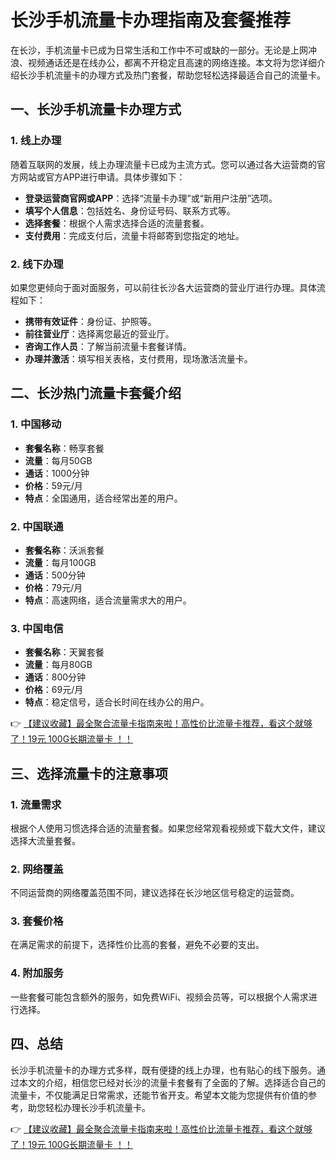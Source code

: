 # 长沙手机流量卡办理指南及套餐推荐

在长沙，手机流量卡已成为日常生活和工作中不可或缺的一部分。无论是上网冲浪、视频通话还是在线办公，都离不开稳定且高速的网络连接。本文将为您详细介绍长沙手机流量卡的办理方式及热门套餐，帮助您轻松选择最适合自己的流量卡。

## 一、长沙手机流量卡办理方式

### 1. 线上办理
随着互联网的发展，线上办理流量卡已成为主流方式。您可以通过各大运营商的官方网站或官方APP进行申请。具体步骤如下：
- **登录运营商官网或APP**：选择“流量卡办理”或“新用户注册”选项。
- **填写个人信息**：包括姓名、身份证号码、联系方式等。
- **选择套餐**：根据个人需求选择合适的流量套餐。
- **支付费用**：完成支付后，流量卡将邮寄到您指定的地址。

### 2. 线下办理
如果您更倾向于面对面服务，可以前往长沙各大运营商的营业厅进行办理。具体流程如下：
- **携带有效证件**：身份证、护照等。
- **前往营业厅**：选择离您最近的营业厅。
- **咨询工作人员**：了解当前流量卡套餐详情。
- **办理并激活**：填写相关表格，支付费用，现场激活流量卡。

## 二、长沙热门流量卡套餐介绍

### 1. 中国移动
- **套餐名称**：畅享套餐
- **流量**：每月50GB
- **通话**：1000分钟
- **价格**：59元/月
- **特点**：全国通用，适合经常出差的用户。

### 2. 中国联通
- **套餐名称**：沃派套餐
- **流量**：每月100GB
- **通话**：500分钟
- **价格**：79元/月
- **特点**：高速网络，适合流量需求大的用户。

### 3. 中国电信
- **套餐名称**：天翼套餐
- **流量**：每月80GB
- **通话**：800分钟
- **价格**：69元/月
- **特点**：稳定信号，适合长时间在线办公的用户。

👉 [【建议收藏】最全聚合流量卡指南来啦！高性价比流量卡推荐，看这个就够了！19元 100G长期流量卡 ！！](https://bit.ly/Liuliangka)

## 三、选择流量卡的注意事项

### 1. 流量需求
根据个人使用习惯选择合适的流量套餐。如果您经常观看视频或下载大文件，建议选择大流量套餐。

### 2. 网络覆盖
不同运营商的网络覆盖范围不同，建议选择在长沙地区信号稳定的运营商。

### 3. 套餐价格
在满足需求的前提下，选择性价比高的套餐，避免不必要的支出。

### 4. 附加服务
一些套餐可能包含额外的服务，如免费WiFi、视频会员等，可以根据个人需求进行选择。

## 四、总结

长沙手机流量卡的办理方式多样，既有便捷的线上办理，也有贴心的线下服务。通过本文的介绍，相信您已经对长沙的流量卡套餐有了全面的了解。选择适合自己的流量卡，不仅能满足日常需求，还能节省开支。希望本文能为您提供有价值的参考，助您轻松办理长沙手机流量卡。

👉 [【建议收藏】最全聚合流量卡指南来啦！高性价比流量卡推荐，看这个就够了！19元 100G长期流量卡 ！！](https://bit.ly/Liuliangka)